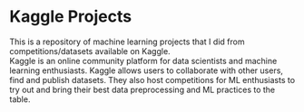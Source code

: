 # Kaggle Projects

This is a repository of machine learning projects that I did from competitions/datasets available on Kaggle.\
Kaggle is an online community platform for data scientists and machine learning enthusiasts. Kaggle allows users to collaborate with other users, find and publish datasets. They also host competitions for ML enthusiasts to try out and bring their best data preprocessing and ML practices to the table.
